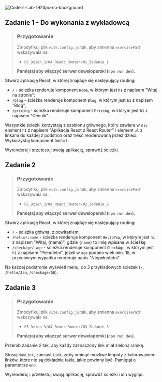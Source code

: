 ![Coders-Lab-1920px-no-background](https://user-images.githubusercontent.com/30623667/104709394-2cabee80-571f-11eb-9518-ea6a794e558e.png)


## Zadanie 1 - Do wykonania z wykładowcą

> ### Przygotowanie
>
> Zmodyfikuj plik `vite.config.js` tak, aby zmienna `exercisePath` wskazywała na:
>
> - `05_Dzien_3/04_React_Router/01_Zadanie_1`
>
> **Pamiętaj aby włączyć serwer deweloperski (`npm run dev`).**

Stwórz aplikację React, w której znajduje się następujący routing:

- `/` - ścieżka renderuje komponent `Home`, w którym jest `h1` z napisem "Witaj na stronie";
- `/blog` - ścieżka renderuje komponent `Blog`, w którym jest `h1` z napisem "Blog";
- `/pricing` - ścieżka renderuje komponent `Pricing`, w którym jest `h1` z napisem "Cennik".

Wszystkie ścieżki korzystają z szablonu głównego, który zawiera w `div` element `h1` z napisem "Aplikacja React z React Router" i element `ul` z linkami do każdej z podstron oraz treść renderowaną przez dzieci. Wykorzystaj komponent `Outlet`.

Wyrenderuj i przetestuj swoją aplikację, sprawdź ścieżki.


## Zadanie 2

> ### Przygotowanie
>
> Zmodyfikuj plik `vite.config.js` tak, aby zmienna `exercisePath` wskazywała na:
>
> - `05_Dzien_3/04_React_Router/02_Zadanie_2`
>
> **Pamiętaj aby włączyć serwer deweloperski (`npm run dev`).**

Stwórz aplikację React, w której znajduje się następujący routing:

- `/` - ścieżka główna, z powitaniem;
- `/hello/:name` - ścieżka renderuje komponent `HelloYou`, w którym jest `h1` z napisem "Witaj, {name}", gdzie `{name}` to imię wpisane w ścieżkę;
- `/checkage/:age` - ścieżka renderuje komponent `CheckAge`, w którym jest `h1` z napisem "Pełnoletni", jeżeli w `age` podano wiek min. 18, w przeciwnym wypadku renderuje napis "Niepełnoletni".

Na każdej podstronie wyświetl menu, do 3 przykładowych ścieżek (`/`, `/hello/Jan`, `/checkage/50`).


## Zadanie 3

> ### Przygotowanie
>
> Zmodyfikuj plik `vite.config.js` tak, aby zmienna `exercisePath` wskazywała na:
>
> - `05_Dzien_3/04_React_Router/03_Zadanie_3`
>
> **Pamiętaj aby włączyć serwer deweloperski (`npm run dev`).**

Przerób zadanie 2 tak, aby każdy zaznaczony link miał zieloną ramkę.

Stosuj `NavLink`, zamiast `Link`, żeby ominąć możliwe kłopoty z kolorowaniem linków, które nie są dokładnie takie, jakie powinny być. Pamiętaj o parametrze `end`.

Wyrenderuj i przetestuj swoją aplikację, sprawdź ścieżki i ich wygląd.

